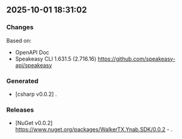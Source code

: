 

## 2025-10-01 18:31:02
### Changes
Based on:
- OpenAPI Doc  
- Speakeasy CLI 1.631.5 (2.716.16) https://github.com/speakeasy-api/speakeasy
### Generated
- [csharp v0.0.2] .
### Releases
- [NuGet v0.0.2] https://www.nuget.org/packages/WalkerTX.Ynab.SDK/0.0.2 - .